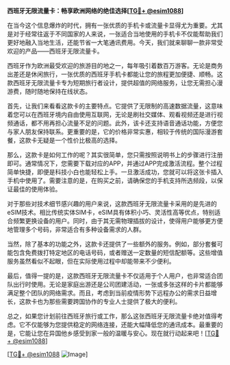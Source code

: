 **西班牙无限流量卡：畅享欧洲网络的绝佳选择[[TG💪+ @esim1088](https://t.me/s/esim1088)]**

在当今这个信息爆炸的时代，拥有一张优质的手机卡或流量卡显得尤为重要。尤其是对于经常往返于不同国家的人来说，一张适合当地使用的手机卡不仅能帮助我们更好地融入当地生活，还能节省一大笔通讯费用。今天，我们就来聊聊一款非常受欢迎的产品——西班牙无限流量卡。

西班牙作为欧洲最受欢迎的旅游目的地之一，每年吸引着数百万游客。无论是商务出差还是休闲旅行，一张优质的西班牙手机卡都能让您的旅程更加便捷、顺畅。这款西班牙无限流量卡专为短期旅行者设计，提供超值的网络服务，让您无需担心漫游费，随时随地保持在线状态。

首先，让我们来看看这款卡的主要特点。它提供了无限制的高速数据流量，这意味着您可以在西班牙境内自由使用互联网，无论是刷社交媒体、观看视频还是进行视频通话，都不用再担心流量不足的问题。此外，该卡还支持语音通话功能，方便您与家人朋友保持联系。更重要的是，它的价格非常实惠，相较于传统的国际漫游套餐，这款卡无疑是一个性价比极高的选择。

那么，这款卡是如何工作的呢？其实很简单，您只需按照说明书上的步骤进行注册即可。通常情况下，您需要下载对应的APP，并通过APP完成激活流程。整个过程简单快捷，即便是科技小白也能轻松上手。一旦激活成功，您就可以将这张卡插入手机中使用了。需要注意的是，在购买之前，请确保您的手机支持所选频段，以保证最佳的使用体验。

对于那些对技术细节感兴趣的用户来说，这款西班牙无限流量卡采用的是先进的eSIM技术。相比传统实体SIM卡，eSIM具有体积小巧、灵活性高等优点，特别适合频繁更换设备的用户。同时，由于其无需物理插拔的设计，使得用户能够更方便地管理多个号码，非常适合有多种设备需求的人群。

当然，除了基本的功能之外，这款卡还提供了一些额外的服务。例如，部分套餐可能包含免费拨打特定地区的电话号码，或者赠送一定数量的短信配额等。这些增值服务虽然看似不起眼，但在实际使用过程中却能带来不少便利。

最后，值得一提的是，这款西班牙无限流量卡不仅适用于个人用户，也非常适合团队出行时使用。无论是家庭出游还是公司团建活动，一张或多张这样的卡片都能够满足整个团队的网络需求。而且，考虑到当前疫情形势下远程办公的需求日益增长，这款卡也为那些需要跨国协作的专业人士提供了极大的便利。

总之，如果您计划前往西班牙旅行或工作，那么这张西班牙无限流量卡绝对值得考虑。它不仅能够为您提供稳定的网络连接，还能大幅降低您的通讯成本。最重要的是，它能让您在异国他乡感受到家一般的温暖与安心。现在就行动起来吧！[[TG💪+ @esim1088](https://t.me/s/esim1088)]

[[TG💪+ @esim1088](https://t.me/s/esim1088) ![Image](https://i.postimg.cc/4NQfJmqS/Snipaste-2025-05-13-00-14-12.png)]